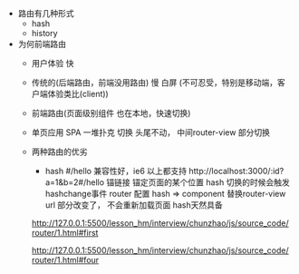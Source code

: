 - 路由有几种形式
  - hash 
  - history
- 为何前端路由
  - 用户体验 快
  - 传统的(后端路由，前端没用路由) 慢 白屏 (不可忍受，特别是移动端，客户端体验类比(client))
  - 前端路由(页面级别组件 也在本地，快速切换)
  - 单页应用 SPA 
    一堆扑克 切换 头尾不动， 中间router-view 部分切换
  - 两种路由的优劣
    - hash #/hello 兼容性好，ie6 以上都支持
    http://localhost:3000/:id?a=1&b=2#/hello 
    锚链接 锚定页面的某个位置
    hash 切换的时候会触发hashchange事件 router 配置
    hash => component 替换router-view
    url 部分改变了， 不会重新加载页面 hash天然具备

    http://127.0.0.1:5500/lesson_hm/interview/chunzhao/js/source_code/router/1.html#first

    http://127.0.0.1:5500/lesson_hm/interview/chunzhao/js/source_code/router/1.html#four
    